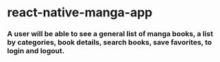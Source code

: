 # react-native-manga-app

### A user will be able to see a general list of manga books, a list by categories, book details, search books, save favorites, to login and logout.
